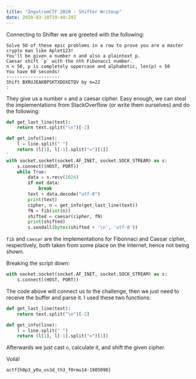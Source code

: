 ```yaml
---
title: "ångstromCTF 2020 - Shifter Writeup"
date: 2020-03-18T19:44:29Z
---
```


Connecting to Shifter we are greeted with the following:

```
Solve 50 of these epic problems in a row to prove you are a master crypto man like Aplet123!
You'll be given a number n and also a plaintext p.
Caesar shift `p` with the nth Fibonacci number.
n < 50, p is completely uppercase and alphabetic, len(p) < 50
You have 60 seconds!
--------------------
Shift BXRUJEAKBPSKTXDOXETQV by n=22
:
```

They give us a number `n` and a caesar cipher.
Easy enough, we can steal the implementations from StackOverflow (or write them ourselves) and do the following:

```py
def get_last_line(text):
    return text.split("\n")[-2]

def get_info(line):
    l = line.split(" ")
    return (l[1], l[-1].split("=")[1])
`
with socket.socket(socket.AF_INET, socket.SOCK_STREAM) as s:
    s.connect((HOST, PORT))
    while True:
        data = s.recv(1024)
        if not data:
            break
        text = data.decode("utf-8") 
        print(text)
        cipher, n = get_info(get_last_line(text))
        fN = fib(int(n))
        shifted = caesar(cipher, fN)
        print(shifted)
        s.sendall(bytes(shifted + '\n', 'utf-8'))
```

`fib` and `caesar` are the implementations for Fibonnaci and Caesar cipher, respectively, both taken from some place on the internet, hence not being shown.

Breaking the script down:

```py
with socket.socket(socket.AF_INET, socket.SOCK_STREAM) as s:
    s.connect((HOST, PORT))
```

The code above will connect us to the challenge, then we just need to receive the buffer and parse it.
I used these two functions:

```py
def get_last_line(text):
    return text.split("\n")[-2]

def get_info(line):
    l = line.split(" ")
    return (l[1], l[-1].split("=")[1])
```

Afterwards we just cast `n`, calculate it, and shift the given cipher.

Voilá!

```
actf{h0p3_y0u_us3d_th3_f0rmu14-1985098}
```